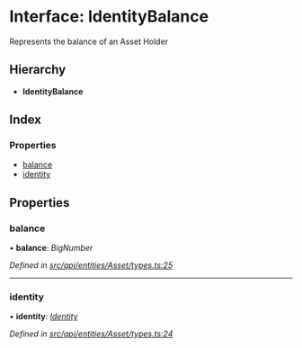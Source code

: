 # Interface: IdentityBalance

Represents the balance of an Asset Holder

## Hierarchy

* **IdentityBalance**

## Index

### Properties

* [balance](identitybalance.md#balance)
* [identity](identitybalance.md#identity)

## Properties

###  balance

• **balance**: *BigNumber*

*Defined in [src/api/entities/Asset/types.ts:25](https://github.com/PolymathNetwork/polymesh-sdk/blob/4f2fd432/src/api/entities/Asset/types.ts#L25)*

___

###  identity

• **identity**: *[Identity](../classes/identity.md)*

*Defined in [src/api/entities/Asset/types.ts:24](https://github.com/PolymathNetwork/polymesh-sdk/blob/4f2fd432/src/api/entities/Asset/types.ts#L24)*
